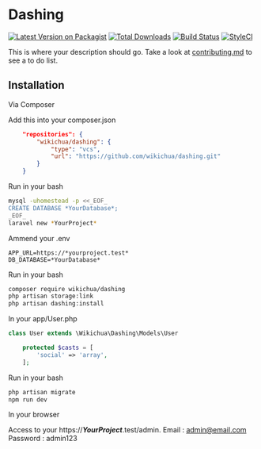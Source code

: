 # Dashing

[![Latest Version on Packagist][ico-version]][link-packagist]
[![Total Downloads][ico-downloads]][link-downloads]
[![Build Status][ico-travis]][link-travis]
[![StyleCI][ico-styleci]][link-styleci]

This is where your description should go. Take a look at [contributing.md](contributing.md) to see a to do list.

## Installation

Via Composer

Add this into your composer.json

```json
    "repositories": {
        "wikichua/dashing": {
            "type": "vcs",
            "url": "https://github.com/wikichua/dashing.git"
        }
    }
```

Run in your bash

```bash
mysql -uhomestead -p <<_EOF_
CREATE DATABASE *YourDatabase*;
_EOF_
laravel new *YourProject*
```

Ammend your .env

```env
APP_URL=https://*yourproject.test*
DB_DATABASE=*YourDatabase*
```

Run in your bash

```bash
composer require wikichua/dashing
php artisan storage:link
php artisan dashing:install
```

In your app/User.php

```php
class User extends \Wikichua\Dashing\Models\User
```

```php
    protected $casts = [
        'social' => 'array',
    ];
```

Run in your bash

```bash
php artisan migrate
npm run dev
```

In your browser

Access to your https://***YourProject***.test/admin.
Email : admin@email.com
Password : admin123

[ico-version]: https://img.shields.io/packagist/v/wikichua/dashing.svg?style=flat-square
[ico-downloads]: https://img.shields.io/packagist/dt/wikichua/dashing.svg?style=flat-square
[ico-travis]: https://img.shields.io/travis/wikichua/dashing/master.svg?style=flat-square
[ico-styleci]: https://styleci.io/repos/12345678/shield

[link-packagist]: https://packagist.org/packages/wikichua/dashing
[link-downloads]: https://packagist.org/packages/wikichua/dashing
[link-travis]: https://travis-ci.org/wikichua/dashing
[link-styleci]: https://styleci.io/repos/12345678
[link-author]: https://github.com/wikichua
[link-contributors]: ../../contributors
